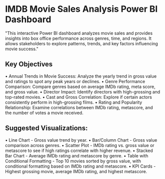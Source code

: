 # IMDB Movie Sales Analysis Power BI Dashboard
"This interactive Power BI dashboard analyzes movie sales and provides insights into box office performance across genres, time, and regions. It allows stakeholders to explore patterns, trends, and key factors influencing movie success."

## Key Objectives
•	Annual Trends in Movie Success: Analyze the yearly trend in gross value and ratings to spot any peak years or declines. 
•	Genre Performance Comparison: Compare genres based on average IMDb rating, meta score, and gross value. 
•	Director Impact: Identify directors with high-grossing and top-rated movies. 
•	Cast and Gross Correlation: Explore if certain actors consistently perform in high-grossing films. 
•	Rating and Popularity Relationship: Examine correlations between IMDb rating, metascore, and the number of votes a movie received. 

## Suggested Visualizations: 

•	Line Chart - Gross value trend by year. 
•	Bar/Column Chart - Gross value comparison across genres. 
•	Scatter Plot - IMDb rating vs. gross value or metascore to see if high ratings correlate with higher revenue. 
•	Stacked Bar Chart - Average IMDb rating and metascore by genre.
•	Table with Conditional Formatting - Top 10 movies sorted by gross value, with conditional formatting based on IMDb rating and metascore. 
•	KPI Cards - Highest grossing movie, average IMDb rating, and highest metascore. 

